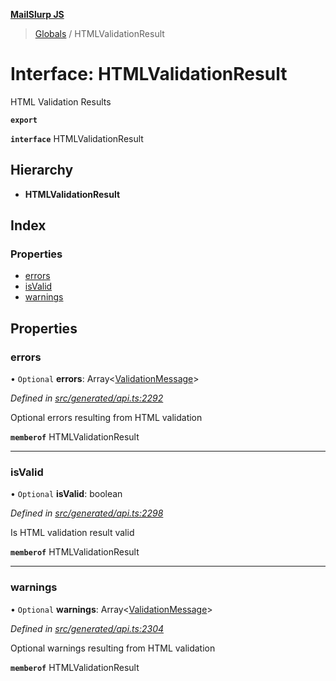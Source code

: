 **[MailSlurp JS](../README.md)**

> [Globals](../README.md) / HTMLValidationResult

# Interface: HTMLValidationResult

HTML Validation Results

**`export`** 

**`interface`** HTMLValidationResult

## Hierarchy

* **HTMLValidationResult**

## Index

### Properties

* [errors](htmlvalidationresult.md#errors)
* [isValid](htmlvalidationresult.md#isvalid)
* [warnings](htmlvalidationresult.md#warnings)

## Properties

### errors

• `Optional` **errors**: Array\<[ValidationMessage](validationmessage.md)>

*Defined in [src/generated/api.ts:2292](https://github.com/mailslurp/mailslurp-client/blob/e4d4355/src/generated/api.ts#L2292)*

Optional errors resulting from HTML validation

**`memberof`** HTMLValidationResult

___

### isValid

• `Optional` **isValid**: boolean

*Defined in [src/generated/api.ts:2298](https://github.com/mailslurp/mailslurp-client/blob/e4d4355/src/generated/api.ts#L2298)*

Is HTML validation result valid

**`memberof`** HTMLValidationResult

___

### warnings

• `Optional` **warnings**: Array\<[ValidationMessage](validationmessage.md)>

*Defined in [src/generated/api.ts:2304](https://github.com/mailslurp/mailslurp-client/blob/e4d4355/src/generated/api.ts#L2304)*

Optional warnings resulting from HTML validation

**`memberof`** HTMLValidationResult
